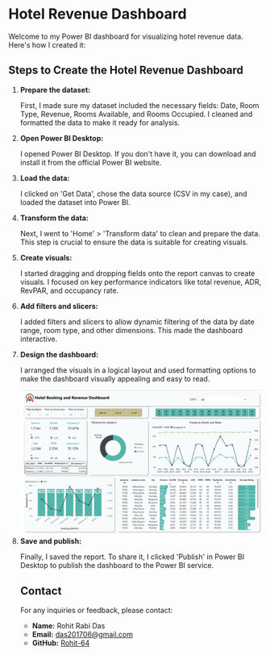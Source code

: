 <!DOCTYPE html>
<html lang="en">
<head>
    <meta charset="UTF-8">
    <meta name="viewport" content="width=device-width, initial-scale=1.0">
</head>
<body>
    <h1>Hotel Revenue Dashboard</h1>
    <p>Welcome to my Power BI dashboard for visualizing hotel revenue data. Here's how I created it:</p>

  <h2>Steps to Create the Hotel Revenue Dashboard</h2>
    <ol>
        <li><strong>Prepare the dataset:</strong>
            <p>First, I made sure my dataset included the necessary fields: Date, Room Type, Revenue, Rooms Available, and Rooms Occupied. I cleaned and formatted the data to make it ready for analysis.</p>
        </li>
        <li><strong>Open Power BI Desktop:</strong>
            <p>I opened Power BI Desktop. If you don't have it, you can download and install it from the official Power BI website.</p>
        </li>
        <li><strong>Load the data:</strong>
            <p>I clicked on 'Get Data', chose the data source (CSV in my case), and loaded the dataset into Power BI.</p>
        </li>
        <li><strong>Transform the data:</strong>
            <p>Next, I went to 'Home' > 'Transform data' to clean and prepare the data. This step is crucial to ensure the data is suitable for creating visuals.</p>
        </li>
        <li><strong>Create visuals:</strong>
            <p>I started dragging and dropping fields onto the report canvas to create visuals. I focused on key performance indicators like total revenue, ADR, RevPAR, and occupancy rate.</p>
        </li>
        <li><strong>Add filters and slicers:</strong>
            <p>I added filters and slicers to allow dynamic filtering of the data by date range, room type, and other dimensions. This made the dashboard interactive.</p>
        </li>
        <li><strong>Design the dashboard:</strong>
            <p>I arranged the visuals in a logical layout and used formatting options to make the dashboard visually appealing and easy to read.</p>
        </li>
      <img src="hotelRev.png" alt="Dashboard Overview">
        <li><strong>Save and publish:</strong>
            <p>Finally, I saved the report. To share it, I clicked 'Publish' in Power BI Desktop to publish the dashboard to the Power BI service.</p>
        </li>
       <h2 id="contact">Contact</h2>
    <p>For any inquiries or feedback, please contact:</p>
    <ul>
        <li><strong>Name:</strong> Rohit Rabi Das</li>
        <li><strong>Email:</strong> <a href="mailto:das201706@gmail.com">das201706@gmail.com</a></li>
        <li><strong>GitHub:</strong> <a href="https://github.com/Rohit-64">Rohit-64</a></li>
    </ul>
  </ol>
</body>
</html>


